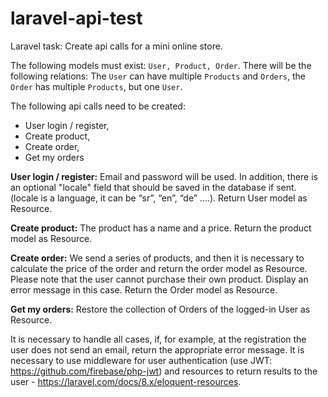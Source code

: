# laravel-api-test
Laravel task: Create api calls for a mini online store.

The following models must exist: `User, Product, Order`.
There will be the following relations: The `User` can have multiple `Products` and `Orders`, the `Order` has multiple `Products`, but one `User`.

The following api calls need to be created:
 - User login / register, 
 - Create product,
 - Create order, 
 - Get my orders

**User login / register:** Email and password will be used. In addition, there is an optional "locale" field that should be saved in the database if sent. (locale is a language, it can be “sr”, “en”, “de” ....). Return User model as Resource.

**Create product:** The product has a name and a price. Return the product model as Resource.

**Create order:** We send a series of products, and then it is necessary to calculate the price of the order and return the order model as Resource. Please note that the user cannot purchase their own product. Display an error message in this case. Return the Order model as Resource.

**Get my orders:** Restore the collection of Orders of the logged-in User as Resource.

It is necessary to handle all cases, if, for example, at the registration the user does not send an email, return the appropriate error message.
It is necessary to use middleware for user authentication (use JWT: https://github.com/firebase/php-jwt) and resources to return results to the user - https://laravel.com/docs/8.x/eloquent-resources.

